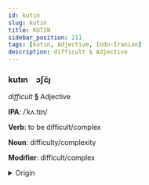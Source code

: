 ```yaml
---
id: kutın
slug: kutın
title: KUTIN
sidebar_position: 211
tags: [kutın, Adjective, Indo-Iranian]
description: difficult § Adjective
---
```


### kutın&emsp;<span kind="abugida">ɔʃc̃ȷ</span>

*difficult* **§** Adjective

**IPA**: /ˈkʌ.tɪn/

**Verb**: to be difficult/complex

**Noun**: difficulty/complexity

**Modifier**: difficult/complex

<details>
    <summary>Origin</summary>
    Hindi कठिन kaṭhin [kə.ʈʰɪ̃n̪]<br/>
    <em>Indo-Iranian Language Family</em>
</details>